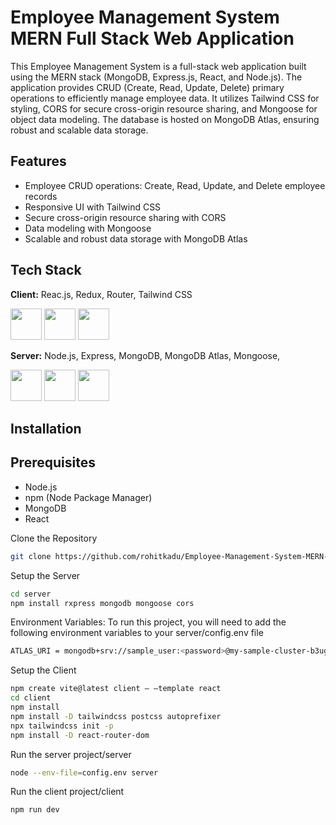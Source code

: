 
# Employee Management System MERN Full Stack Web Application
 
This Employee Management System is a full-stack web application built using the MERN stack (MongoDB, Express.js, React, and Node.js). The application provides CRUD (Create, Read, Update, Delete) primary operations to efficiently manage employee data. It utilizes Tailwind CSS for styling, CORS for secure cross-origin resource sharing, and Mongoose for object data modeling. The database is hosted on MongoDB Atlas, ensuring robust and scalable data storage.


## Features

- Employee CRUD operations: Create, Read, Update, and Delete employee records
- Responsive UI with Tailwind CSS
- Secure cross-origin resource sharing with CORS
- Data modeling with Mongoose
- Scalable and robust data storage with MongoDB Atlas


## Tech Stack




**Client:** Reac.js, Redux, Router, Tailwind CSS
<p>
<img height="50" src="https://user-images.githubusercontent.com/25181517/183897015-94a058a6-b86e-4e42-a37f-bf92061753e5.png">
<img height="50" src="https://user-images.githubusercontent.com/25181517/187896150-cc1dcb12-d490-445c-8e4d-1275cd2388d6.png">
<img height="50" src="https://user-images.githubusercontent.com/25181517/202896760-337261ed-ee92-4979-84c4-d4b829c7355d.png">
</p>



**Server:** Node.js, Express, MongoDB, MongoDB Atlas, Mongoose, 
<p>  
<img height="50" src="https://user-images.githubusercontent.com/25181517/183568594-85e280a7-0d7e-4d1a-9028-c8c2209e073c.png">
<img height="50" src="https://user-images.githubusercontent.com/25181517/183859966-a3462d8d-1bc7-4880-b353-e2cbed900ed6.png">
<img height="50" src="https://user-images.githubusercontent.com/25181517/182884177-d48a8579-2cd0-447a-b9a6-ffc7cb02560e.png"> 
</p>




## Installation

## Prerequisites

- Node.js
- npm (Node Package Manager)
- MongoDB
- React

Clone the Repository
```bash
git clone https://github.com/rohitkadu/Employee-Management-System-MERN-Full-Stack-Web-Application.git
```

Setup the Server    
````bash
cd server
npm install rxpress mongodb mongoose cors
````

Environment Variables:
To run this project, you will need to add the following environment variables to your server/config.env file

````bash
ATLAS_URI = mongodb+srv://sample_user:<password>@my-sample-cluster-b3ugy.mongodb.net/<dbname>?retryWrites=true&w=majority
````

Setup the Client    
````bash
npm create vite@latest client – –template react
cd client
npm install
npm install -D tailwindcss postcss autoprefixer
npx tailwindcss init -p
npm install -D react-router-dom
````
Run the server project/server
````bash
node --env-file=config.env server
````

Run the client project/client
````bash
npm run dev
````

